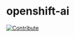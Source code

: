 # openshift-ai

[![Contribute](https://www.eclipse.org/che/contribute.svg)](https://workspaces.openshift.com#https://github.com/mbenitez1607/openshift-ai)
